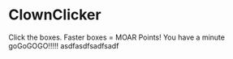 # ClownClicker
Click the boxes. Faster boxes = MOAR Points! You have a minute goGoGOGO!!!!!
asdfasdfsadfsadf
